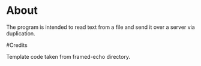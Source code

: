 # About

The program is intended to read text from a file and send it over a server via
duplication.

#Credits

Template code taken from framed-echo directory.
